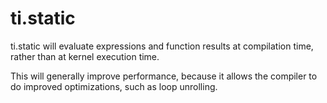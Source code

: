 # ti.static

ti.static will evaluate expressions and function results at compilation time, rather than at kernel execution time.

This will generally improve performance, because it allows the compiler to do improved optimizations, such as loop unrolling.
